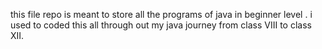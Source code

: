 this file repo is meant to store all the programs of java in beginner level .
i used to coded this all through out my java journey from class VIII to class XII.
